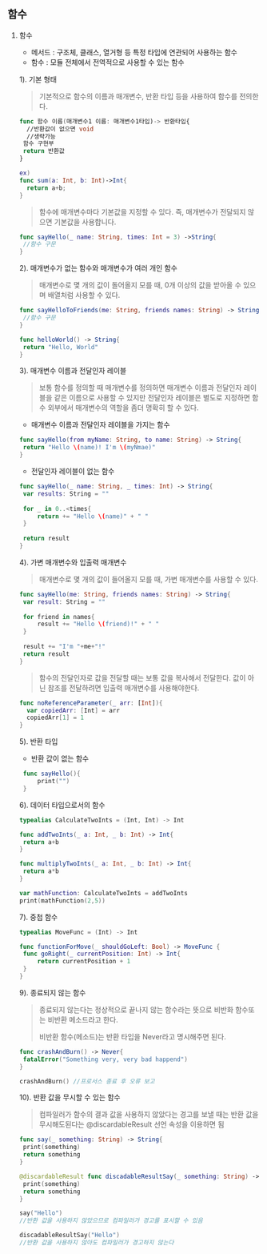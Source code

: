 <h2>함수</h2>

1. 함수 

   - 메서드 : 구조체, 클래스, 열거형 등 특정 타입에 연관되어 사용하는 함수
   - 함수 : 모듈 전체에서 전역적으로 사용할 수 있는 함수

   1). 기본 형태

   > 기본적으로 함수의 이름과 매개변수, 반환 타입 등을 사용하여 함수를 전의한다.

   ```swift
   func 함수 이름(매개변수1 이름: 매개변수1타입)-> 반환타입{
     //반환값이 없으면 void
     //생략가능
   	함수 구현부
   	return 반환값
   }
   
   ex)
   func sum(a: Int, b: Int)->Int{
     return a+b;
   }
   ```

   > 함수에 매개변수마다 기본값을 지정할 수 있다. 즉, 매개변수가 전달되지 않으면 기본값을 사용합니다.

   ```swift
   func sayHello(_ name: String, times: Int = 3) ->String{
   	//함수 구문
   }
   ```

   

   2). 매개변수가 없는 함수와 매개변수가 여러 개인 함수

   > 매개변수로 몇 개의 값이 돌어올지 모를 때, 0개 이상의 값을 받아올 수 있으며 배열처럼 사용할 수 있다.

   ```swift
   func sayHelloToFriends(me: String, friends names: String) -> String {
   	//함수 구문
   }
   ```

   ```swift
   func helloWorld() -> String{
   	return "Hello, World"
   }
   ```

   

   3). 매개변수 이름과 전달인자 레이블

   > 보통 함수를 정의할 때 매개변수를 정의하면 매개변수 이름과 전달인자 레이블을 같은 이름으로 사용할 수 있지만 전달인자 레이블은 별도로 지정하면 함수 외부에서 매개변수의 역할을 좀더 명확히 할 수 있다.

   - 매개변수 이름과 전달인자 레이블을 가지는 함수

   ```swift
   func sayHello(from myName: String, to name: String) -> String{
   	return "Hello \(name)! I'm \(myNmae)"
   }
   ```

   - 전달인자 레이블이 없는 함수

   ```swift
   func sayHello(_ name: String, _ times: Int) -> String{
   	var results: String = ""
   	
   	for _ in 0..<times{
   		return += "Hello \(name)" + " "
   	}
   	
   	return result
   }
   ```

   

   4). 가변 매개변수와 입출력 매개변수

   > 매개변수로 몇 개의 값이 들어올지 모를 때, 가변 매개변수를 사용할 수 있다. 

   ```swift
   func sayHello(me: String, friends names: String) -> String{
   	var result: String = ""
   	
   	for friend in names{
   		result += "Hello \(friend)!" + " "
   	}
   	
   	result += "I'm "+me+"!"
   	return result
   }
   ```

   > 함수의 전달인자로 값을 전달할 때는 보통 값을 복사해서 전달한다. 값이 아닌 참조를 전달하려면 입출력 매개변수를 사용해야한다.

   ```swift
   func noReferenceParameter(_ arr: [Int]){
     var copiedArr: [Int] = arr
     copiedArr[1] = 1
   }
   ```

   5). 반환 타입

   - 반환 값이 없는 함수

   ```swift
   	func sayHello(){
   		print("")
   	}
   ```

   6). 데이터 타입으로서의 함수

   ```swift
   typealias CalculateTwoInts = (Int, Int) -> Int
   
   func addTwoInts(_ a: Int, _ b: Int) -> Int{
   	return a+b
   }
   
   func multiplyTwoInts(_ a: Int, _ b: Int) -> Int{
   	return a*b
   }
   
   var mathFunction: CalculateTwoInts = addTwoInts
   print(mathFunction(2,5))
   ```

   7). 중첩 함수

   ```swift
   typealias MoveFunc = (Int) -> Int
   
   func functionForMove(_ shouldGoLeft: Bool) -> MoveFunc {
   	func goRight(_ currentPosition: Int) -> Int{
   		return currentPosition + 1
   	}
   }
   ```

   9). 종료되지 않는 함수

   > 종료되지 않는다는 정상적으로 끝나지 않는 함수라는 뜻으로 비반화 함수또는 비반환 메소드라고 한다.
   >
   > 비반환 함수(메소드)는 반환 타입을 Never라고 명시해주면 된다.

   ```swift
   func crashAndBurn() -> Never{
   	fatalError("Something very, very bad happend")
   }
   
   crashAndBurn() //프로서스 종료 후 오류 보고
   ```

   10). 반환 값을 무시할 수 있는 함수

   > 컴파일러가 함수의 결과 값을 사용하지 않았다는 경고를 보낼 때는 반환 값을 무시해도된다는 @discardableResult 선언 속성을 이용하면 됨

   ```swift
   func say(_ something: String) -> String{
   	print(something)
   	return something
   }
   
   @discardableResult func discadableResultSay(_ something: String) -> String{
   	print(something)
   	return something
   }
   
   say("Hello")
   //반환 값을 사용하지 않았으므로 컴파일러가 경고를 표시할 수 있음
   
   discadableResultSay("Hello")
   //반환 값을 사용하지 않아도 컴파일러가 경고하지 않는다
   ```

   